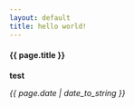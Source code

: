 ```yaml
---
layout: default
title: hello world!
---
```


#### {{ page.title }}   
**test**  

*{{ page.date | date_to_string }}*
